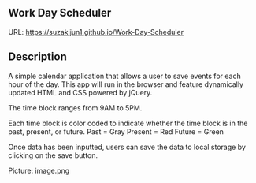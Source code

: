 ## Work Day Scheduler

URL: https://suzakijun1.github.io/Work-Day-Scheduler

## Description

A simple calendar application that allows a user to save events for each hour of the day. This app will run in the browser and feature dynamically updated HTML and CSS powered by jQuery.

The time block ranges from 9AM to 5PM.

Each time block is color coded to indicate whether the time block is in the past, present, or future.
Past = Gray
Present = Red
Future = Green

Once data has been inputted, users can save the data to local storage by clicking on the save button.

Picture:
image.png
